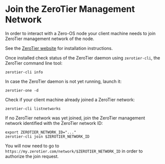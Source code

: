 # Join the ZeroTier Management Network

In order to interact with a Zero-OS node your client machine needs to join ZeroTier management network of the node.

See the [ZeroTier website](https://zerotier.com/) for installation instructions.

Once installed check status of the ZeroTier daemon using `zerotier-cli`, the ZeroTier command line tool:
```shell
zerotier-cli info
```

In case the ZeroTier daemon is not yet running, launch it:
```shell
zerotier-one -d
```

Check if your client machine already joined a ZeroTier network:
```shell
zerotier-cli listnetworks
```

If no ZeroTier network was yet joined, join the ZeroTier management network identified with the ZeroTier network ID:
```shell
export ZEROTIER_NETWORK_ID="..."
zerotier-cli join $ZEROTIER_NETWORK_ID
```

You will now need to go to `https://my.zerotier.com/network/$ZEROTIER_NETWORK_ID` in order to authorize the join request.
